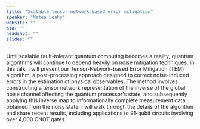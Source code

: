 ```yaml
---
title: "Scalable tensor-network based error mitigation"
speaker: "Matea Leahy"
website: ""
bio: ""
headshot: ""
slides: ""
---
```


Until scalable fault-tolerant quantum computing becomes a reality, quantum algorithms will continue to depend heavily on noise mitigation techniques. In this talk, I will present our Tensor-Network-based Error Mitigation (TEM) algorithm, a post-processing approach designed to correct noise-induced errors in the estimation of physical observables. The method involves constructing a tensor network representation of the inverse of the global noise channel affecting the quantum processor's state, and subsequently applying this inverse map to informationally complete measurement data obtained from the noisy state. I will walk through the details of the algorithm and share recent results, including applications to 91-qubit circuits involving over 4,000 CNOT gates.
